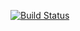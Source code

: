 [![Build Status](https://travis-ci.org/Alexey01M/lab08.svg?branch=master)](https://travis-ci.org/Alexey01M/lab08)
